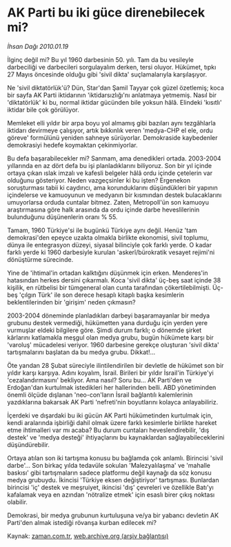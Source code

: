 # AK Parti bu iki güce direnebilecek mi?

*İhsan Dağı 2010.01.19*

<tr><td class="metin" colspan="2" style="padding-top: 20px; padding-left: 5px; ">İlginç değil mi? Bu yıl 1960 darbesinin 50. yılı. Tam da bu vesileyle darbeciliği ve darbecileri sorgulayalım derken, tersi oluyor. Hükümet, tıpkı 27 Mayıs öncesinde olduğu gibi 'sivil dikta' suçlamalarıyla karşılaşıyor.</td></tr><tr><td class="metin" colspan="2" style="padding-top: 20px; padding-left: 5px; "><p>Ne 'sivil diktatörlük'ü? Dün, Star'dan Şamil Tayyar çok güzel özetlemiş; koca bir sayfa AK Parti iktidarının 'iktidarsızlığı'nı anlatmaya yetmemiş. Nasıl bir 'diktatörlük' ki bu, normal iktidar gücünden bile yoksun hâlâ. Elindeki 'kısıtlı' iktidar bile çok görülüyor.
<p>Memleket elli yıldır bir arpa boyu yol almamış gibi bazıları aynı tezgâhlarla iktidarı devirmeye çalışıyor, artık bıkkınlık veren 'medya-CHP el ele, ordu göreve' formülünü yeniden sahneye sürüyorlar. Demokraside kaybedenler demokrasiyi hedefe koymaktan çekinmiyorlar.
<p>Bu defa başarabilecekler mi? Sanmam, ama denedikleri ortada. 2003-2004 yıllarında en az dört defa bu işi planladıklarını biliyoruz. Son bir yıl içinde ortaya çıkan ıslak imzalı ve kafesli belgeler hâlâ ordu içinde çetelerin var olduğunu gösteriyor. Neden vazgeçsinler ki bu işten? Ergenekon soruşturması tabii ki caydırıcı, ama korunduklarını düşündükleri bir yapının içindelerse ve kamuoyunun ve medyanın bir kısmından destek bulacaklarını umuyorlarsa orduda cuntalar bitmez. Zaten, Metropoll'ün son kamuoyu araştırmasına göre halk arasında da ordu içinde darbe heveslilerinin bulunduğunu düşünenlerin oranı % 55.
<p>Tamam, 1960 Türkiye'si ile bugünkü Türkiye aynı değil. Henüz 'tam demokrasi'den epeyce uzakta olmakla birlikte ekonomisi, sivil toplumu, dünya ile entegrasyon düzeyi, siyasal bilinciyle çok farklı yerde. O kadar farklı yerde ki 1960 darbesiyle kurulan 'askerî/bürokratik vesayet rejimi'ni dönüştürme sürecinde.
<p>Yine de 'ihtimal'in ortadan kalktığını düşünmek için erken. Menderes'in hatasından herkes dersini çıkarmalı. Koca 'sivil dikta' üç-beş saat içinde 38 kişilik, en rütbelisi bir tümgeneral olan cunta tarafından çökertilebilmişti. Üç-beş 'çılgın Türk' ile son derece hesaplı kitaplı başka kesimlerin beklentilerinden bir 'girişim' neden çıkmasın?
<p>2003-2004 döneminde planladıkları darbeyi başaramayanlar bir medya grubunu destek vermediği, hükümetten yana durduğu için yerden yere vurmuşlar eldeki bilgilere göre. Şimdi durum farklı; o dönemde şirket kârlarını katlamakla meşgul olan medya grubu, bugün hükümete karşı bir 'varoluş' mücadelesi veriyor. 1960 darbesine gerekçe oluşturan 'sivil dikta' tartışmalarını başlatan da bu medya grubu. Dikkat!...
<p>Öte yandan 28 Şubat süreciyle ilintilendirilen bir devletle de hükümet son bir yıldır karşı karşıya. Adını koyalım, İsrail. Birileri bir yıldır İsrail'in Türkiye'yi 'cezalandırmasını' bekliyor. Ama nasıl? Soru bu... AK Parti'den ve Erdoğan'dan kurtulmak istedikleri her hallerinden belli. ABD yönetiminden önemli ölçüde dışlanan 'neo-con'ların İsrail bağlantılı kalemlerinin yazdıklarına bakarsak AK Parti 'nefreti'nin boyutlarını kolayca anlayabiliriz.
<p>İçerdeki ve dışardaki bu iki gücün AK Parti hükümetinden kurtulmak için, kendi aralarında işbirliği dahil olmak üzere farklı kesimlerle birlikte hareket etme ihtimalleri var mı acaba? Bu durum cuntaları heveslendirebilir, 'dış destek' ve 'medya desteği' ihtiyaçlarını bu kaynaklardan sağlayabileceklerini düşündürebilir.
<p>Ortaya atılan son iki tartışma konusu bu bağlamda çok anlamlı. Birincisi 'sivil darbe'... Son birkaç yılda tedavüle sokulan 'Malezyalılaşma' ve 'mahalle baskısı' gibi tartışmaların sadece platformu değil kaynağı da söz konusu medya grubuydu. İkincisi 'Türkiye eksen değiştiriyor' tartışması. Bunlardan birincisi 'iç' destek ve meşruiyet, ikincisi 'dış' çevreleri ve özellikle Batı'yı kafalamak veya en azından 'nötralize etmek' için esaslı birer çıkış noktası olabilir.
<p>Demokrasi, bir medya grubunun kurtuluşuna ve/ya bir yabancı devletin AK Parti'den almak istediği rövanşa kurban edilecek mi?<br/></p></p></p></p></p></p></p></p></p></p></td></tr>

Kaynak: [zaman.com.tr](http://zaman.com.tr/yazar.do?yazino=941924), [web.archive.org (arşiv bağlantısı)](http://web.archive.org/web/20100122124952/http://zaman.com.tr:80/yazar.do?yazino=941924)
